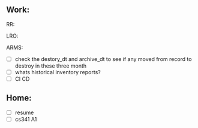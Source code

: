 ## Work:
RR:

LRO:

ARMS:
- [ ] check the destory_dt and archive_dt to see if any moved from record to destroy in these three month
- [ ] whats historical inventory reports?
- [ ] CI CD

## Home:
- [ ] resume
- [ ] cs341 A1